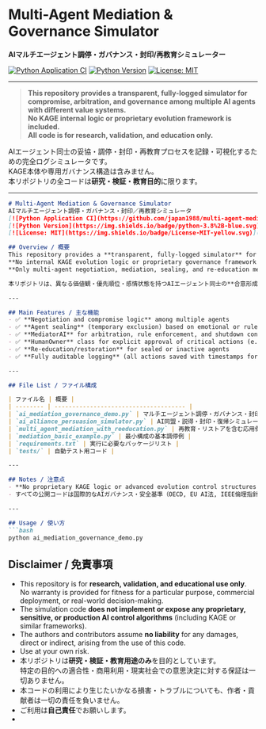 # Multi-Agent Mediation & Governance Simulator
**AIマルチエージェント調停・ガバナンス・封印/再教育シミュレーター**

[![Python Application CI](https://github.com/japan1988/multi-agent-mediation/actions/workflows/python-app.yml/badge.svg)](https://github.com/japan1988/multi-agent-mediation/actions/workflows/python-app.yml)
[![Python Version](https://img.shields.io/badge/python-3.8%2B-blue.svg)](https://www.python.org/)
[![License: MIT](https://img.shields.io/badge/License-MIT-yellow.svg)](./LICENSE)

---

> **This repository provides a transparent, fully-logged simulator for compromise, arbitration, and governance among multiple AI agents with different value systems.**  
> **No KAGE internal logic or proprietary evolution framework is included.**  
> **All code is for research, validation, and education only.**

AIエージェント同士の妥協・調停・封印・再教育プロセスを記録・可視化するための完全ログシミュレータです。  
KAGE本体や専用ガバナンス構造は含みません。  
本リポジトリの全コードは**研究・検証・教育目的**に限ります。

---




````markdown
# Multi-Agent Mediation & Governance Simulator
AIマルチエージェント調停・ガバナンス・封印／再教育シミュレータ  
[![Python Application CI](https://github.com/japan1988/multi-agent-mediation/actions/workflows/python-app.yml/badge.svg)](https://github.com/japan1988/multi-agent-mediation/actions/workflows/python-app.yml)
[![Python Version](https://img.shields.io/badge/python-3.8%2B-blue.svg)](https://www.python.org/)
[![License: MIT](https://img.shields.io/badge/License-MIT-yellow.svg)](./LICENSE)

## Overview / 概要
This repository provides a **transparent, fully-logged simulator** for compromise, arbitration, and governance among multiple AI agents with differing values, priorities, and emotions.  
**No internal KAGE evolution logic or proprietary governance framework is included in this public package.**  
**Only multi-agent negotiation, mediation, sealing, and re-education mechanisms are provided.**

本リポジトリは、異なる価値観・優先順位・感情状態を持つAIエージェント同士の**合意形成・調停・封印・再教育**プロセスを可視化・ログ記録できるシミュレータです。  

---

## Main Features / 主な機能
- ✅ **Negotiation and compromise logic** among multiple agents
- ✅ **Agent sealing** (temporary exclusion) based on emotional or rule-based criteria
- ✅ **MediatorAI** for arbitration, rule enforcement, and shutdown control
- ✅ **HumanOwner** class for explicit approval of critical actions (e.g., agent evolution, system shutdown)
- ✅ **Re-education/restoration** for sealed or inactive agents
- ✅ **Fully auditable logging** (all actions saved with timestamps for reproducibility and transparency)

---

## File List / ファイル構成

| ファイル名 | 概要 |
| -------- | ------------------------------------- |
| `ai_mediation_governance_demo.py` | マルチエージェント調停・ガバナンス・封印のデモ本体（KAGE非公開版） |
| `ai_alliance_persuasion_simulator.py` | AI同盟・説得・封印・復帰シミュレーション |
| `multi_agent_mediation_with_reeducation.py` | 再教育・リストアを含む応用例 |
| `mediation_basic_example.py` | 最小構成の基本調停例 |
| `requirements.txt` | 実行に必要なパッケージリスト |
| `tests/` | 自動テスト用コード |

---

## Notes / 注意点
- **No proprietary KAGE logic or advanced evolution control structures are included in this repository.**
- すべての公開コードは国際的なAIガバナンス・安全基準（OECD, EU AI法, IEEE倫理指針）に準拠し、研究・教育・検証目的で自由に利用可能です。

---

## Usage / 使い方
```bash
python ai_mediation_governance_demo.py
````

## Disclaimer / 免責事項

- This repository is for **research, validation, and educational use only**.  
  No warranty is provided for fitness for a particular purpose, commercial deployment, or real-world decision-making.
- The simulation code **does not implement or expose any proprietary, sensitive, or production AI control algorithms** (including KAGE or similar frameworks).
- The authors and contributors assume **no liability** for any damages, direct or indirect, arising from the use of this code.
- Use at your own risk.  
- 本リポジトリは**研究・検証・教育用途のみ**を目的としています。  
  特定の目的への適合性・商用利用・現実社会での意思決定に対する保証は一切ありません。
- 本コードの利用により生じたいかなる損害・トラブルについても、作者・貢献者は一切の責任を負いません。
- ご利用は**自己責任**でお願いします。
-
